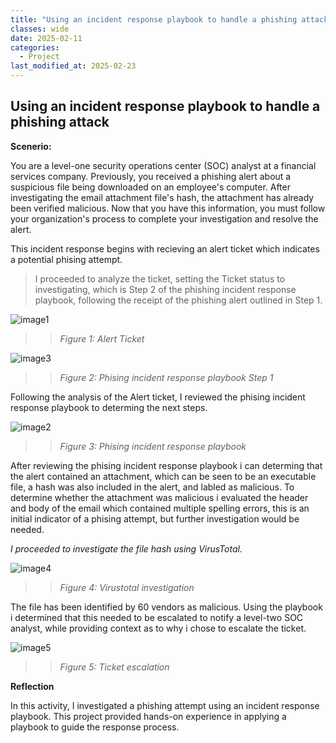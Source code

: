 ```yaml
---
title: "Using an incident response playbook to handle a phishing attack."
classes: wide
date: 2025-02-11
categories: 
  - Project
last_modified_at: 2025-02-23
---
```


## Using an incident response playbook to handle a phishing attack

**Scenerio:**

You are a level-one security operations center (SOC) analyst at a financial services company. Previously, you received a phishing alert about a suspicious file being downloaded on an employee's computer. 
After investigating the email attachment file's hash, the attachment has already been verified malicious. Now that you have this information, you must follow your organization's process to complete your investigation
and resolve the alert.

This incident response begins with recieving an alert ticket which indicates a potential phising attempt. 

> I proceeded to analyze the ticket, setting the Ticket status to investigating, which is Step 2 of the phishing incident response playbook, following the receipt of the phishing alert outlined in Step 1.

![image1](https://fastpacer1.github.io/portfolio/assets/images/IncidentResponce/image1.png)

>> *Figure 1: Alert Ticket*

![image3](https://fastpacer1.github.io/portfolio/assets/images/IncidentResponce/image3.png)

>> *Figure 2: Phising incident response playbook Step 1*

Following the analysis of the Alert ticket, I reviewed the phising incident response playbook to determing the next steps.

![image2](https://fastpacer1.github.io/portfolio/assets/images/IncidentResponce/image2.png)
>> *Figure 3: Phising incident response playbook*

After reviewing the phising incident response playbook i can determing that the alert contained an attachment, which can be seen to be an executable file, a hash was also included in the alert, and labled as malicious.
To determine whether the attachment was malicious i evaluated the header and body of the email which contained multiple spelling errors, this is an initial indicator of a phising attempt, but further investigation would be needed.

*I proceeded to investigate the file hash using VirusTotal.*

![image4](https://fastpacer1.github.io/portfolio/assets/images/IncidentResponce/image4.png)
>> *Figure 4: Virustotal investigation*

The file has been identified by 60 vendors as malicious. Using the playbook i determined that this needed to be escalated to notify a level-two SOC analyst, while providing context as to why i chose to escalate the ticket.

![image5](https://fastpacer1.github.io/portfolio/assets/images/IncidentResponce/image5.png)

>> *Figure 5: Ticket escalation*

**Reflection**

In this activity, I investigated a phishing attempt using an incident response playbook. This project provided hands-on experience in applying a playbook to guide the response process.
